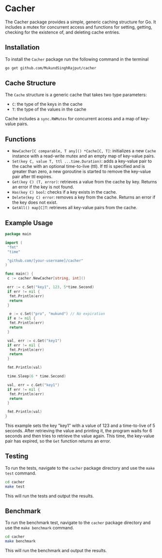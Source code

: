# Cacher

The Cacher package provides a simple, generic caching structure for Go. It includes a mutex for concurrent access and functions for setting, getting, checking for the existence of, and deleting cache entries.

## Installation

To install the `Cacher` package run the following command in the terminal

```bash
go get github.com/MukundSinghRajput/cacher
```

## Cache Structure

The `Cache` structure is a generic cache that takes two type parameters:

- `C`: the type of the keys in the cache
- `T`: the type of the values in the cache

Cache includes a `sync.RWMutex` for concurrent access and a map of key-value pairs.

## Functions

- `NewCacher[C comparable, T any]() *Cache[C, T]`: initializes a new `Cache` instance with a read-write mutex and an empty map of key-value pairs.
- `Set(key C, value T, ttl ...time.Duration)`: adds a key-value pair to the cache with an optional time-to-live (ttl). If ttl is specified and is greater than zero, a new goroutine is started to remove the key-value pair after ttl expires.
- `Get(key C) (T, error)`: retrieves a value from the cache by key. Returns an error if the key is not found.
- `Has(key C) bool`: checks if a key exists in the cache.
- `Delete(key C) error`: removes a key from the cache. Returns an error if the key does not exist.
- `GetAll() map[C]T`: retrieves all key-value pairs from the cache.

## Example Usage

```go
package main

import (
 "fmt"
 "time"

 "github.com/[your-username]/cacher"
)

func main() {
 c := cacher.NewCacher[string, int]()

 err := c.Set("key1", 123, 5*time.Second)
 if err != nil {
  fmt.Println(err)
  return
 }

  e := c.Set("pro", "mukund") // No expiration
 if e != nil {
  fmt.Println(err)
  return
 }

 val, err := c.Get("key1")
 if err != nil {
  fmt.Println(err)
  return
 }

 fmt.Println(val)

 time.Sleep(6 * time.Second)

 val, err = c.Get("key1")
 if err != nil {
  fmt.Println(err)
  return
 }

 fmt.Println(val)
}
```

This example sets the key "key1" with a value of 123 and a time-to-live of 5 seconds. After retrieving the value and printing it, the program waits for 6 seconds and then tries to retrieve the value again. This time, the key-value pair has expired, so the `Get` function returns an error.

## Testing

To run the tests, navigate to the `cacher` package directory and use the `make test` command.

```bash
cd cacher
make test
```

This will run the tests and output the results.

## Benchmark

To run the benchmark test, navigate to the `cacher` package directory and use the `make benchmark` command.

```bash
cd cacher
make benchmark
```

This will run the benchmark and output the results.